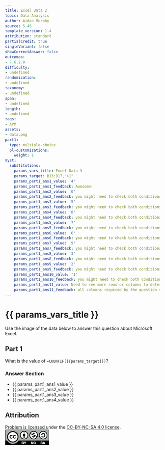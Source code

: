 ```yaml
---
title: Excel Data 2
topic: Data Analysis
author: Aidan Murphy
source: 5.45
template_version: 1.4
attribution: standard
partialCredit: true
singleVariant: false
showCorrectAnswer: false
outcomes:
- 7.6.2.0
difficulty:
- undefined
randomization:
- undefined
taxonomy:
- undefined
span:
- undefined
length:
- undefined
tags:
- APM
assets:
- data.png
part1:
  type: multiple-choice
  pl-customizations:
    weight: 1
myst:
  substitutions:
    params_vars_title: Excel Data 3
    params_target: B13:B17,">1"
    params_part1_ans1_value: '4'
    params_part1_ans1_feedback: Awesome!
    params_part1_ans2_value: '0'
    params_part1_ans2_feedback: you might need to check both conditions!
    params_part1_ans3_value: '5'
    params_part1_ans3_feedback: you might need to check both conditions!
    params_part1_ans4_value: '8'
    params_part1_ans4_feedback: you might need to check both conditions!
    params_part1_ans5_value: '7'
    params_part1_ans5_feedback: you might need to check both conditions!
    params_part1_ans6_value: '6'
    params_part1_ans6_feedback: you might need to check both conditions!
    params_part1_ans7_value: '9'
    params_part1_ans7_feedback: you might need to check both conditions!
    params_part1_ans8_value: '3'
    params_part1_ans8_feedback: you might need to check both conditions!
    params_part1_ans9_value: '2'
    params_part1_ans9_feedback: you might need to check both conditions!
    params_part1_ans10_value: '1'
    params_part1_ans10_feedback: you might need to check both conditions!
    params_part1_ans11_value: Need to see more rows or columns to determine definitively
    params_part1_ans11_feedback: all columns required by the question should be visible
---
```

# {{ params_vars_title }}
Use the image of the data below to answer this question about Microsoft Excel.

## Part 1

What is the value of `=COUNTIF({{params_target}})`?

<pl-figure file-name="data.png" directory="clientFilesQuestion" width="300"></pl-figure>

### Answer Section

- {{ params_part1_ans1_value }}
- {{ params_part1_ans2_value }}
- {{ params_part1_ans3_value }}
- {{ params_part1_ans4_value }}

## Attribution

Problem is licensed under the [CC-BY-NC-SA 4.0 license](https://creativecommons.org/licenses/by-nc-sa/4.0/).<br> ![The Creative Commons 4.0 license requiring attribution-BY, non-commercial-NC, and share-alike-SA license.](https://raw.githubusercontent.com/firasm/bits/master/by-nc-sa.png)